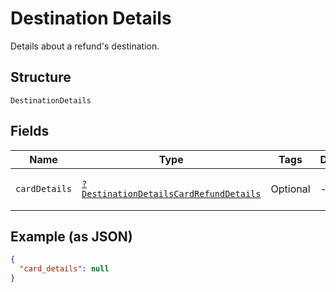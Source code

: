 
# Destination Details

Details about a refund's destination.

## Structure

`DestinationDetails`

## Fields

| Name | Type | Tags | Description | Getter | Setter |
|  --- | --- | --- | --- | --- | --- |
| `cardDetails` | [`?DestinationDetailsCardRefundDetails`](../../doc/models/destination-details-card-refund-details.md) | Optional | - | getCardDetails(): ?DestinationDetailsCardRefundDetails | setCardDetails(?DestinationDetailsCardRefundDetails cardDetails): void |

## Example (as JSON)

```json
{
  "card_details": null
}
```

